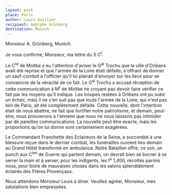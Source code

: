 ```yaml
---
layout: post
place: Paris
author: Louis Guillier
recipient: Adolphe Grünberg
destination: Munich
---
```


Monsieur A. Grünberg, Munich


Je vous confirme, Monsieur, ma lettre du 5 C<sup>t</sup>.

Le C<sup>te</sup> de Moltke a eu l'attention d'aviser le G<sup>al</sup> Trochu
que la ville d'Orléans avait été reprise et que l'armée de la Loire était
défaite, s'offrant de donner un sauf-conduit à l'officier qu'il lui plairait
d'envoyer sur les lieux pour se convaincre de la véracité de ce fait.
Le G<sup>al</sup> Trochu a accusé réception de cette communication
à M<sup>r</sup> de Moltke ne croyant pas devoir faire vérifier ce fait par les
moyens qu'il indique.
Les troupes restées à Orléans ont pu subir un échec, mais il ne s'en suit pas
que toute l'armée de la Loire, qui n'est pas loin de Paris, ait été
complètement défaite.
Cette nouvelle, dont l'intention était de nous abattre, ne fait que fortifier
notre patriotisme, et demain, peut-être, nous prouverons à l'ennemi que nous ne
nous laissons pas intimider par de pareilles communications.
La nouvelle peut être exacte, mais les proportions qu'on lui donne sont
certainement exagérées.

Le Commandant Franchette des Eclaireurs de la Seine, a succombé à une blessure
reçue dans le dernier combat, les funérailles ouvrent lieu demain au Grand
Hôtel transformé en ambulance.
Notre Bataillon offre, ce soir, un punch aux C<sup>ies</sup> de Guerre qui
partent demain, on devrait bien se borner à se serrer la main et à verser, pour
les indigents, les f<sup>s</sup> 1,400, récoltés parmis nous, pour boire de mauvaises
choses dans les salons splendidement éclairés des Frères Provençaux.

Nous attendons Monsieur Louis à diner. Veuillez agréer, Monsieur, mes
salutations bien empressées.
